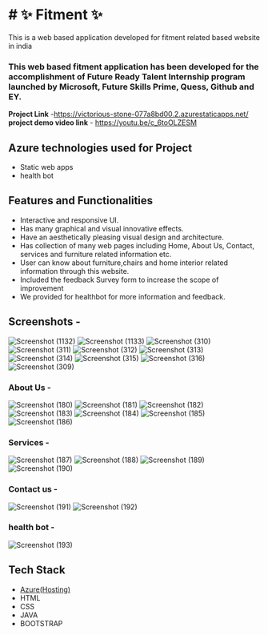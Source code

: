 # # ✨  Fitment  ✨

This is a web based application developed for fitment related based website in india

### This web based fitment application has been developed for the accomplishment of Future Ready Talent Internship program launched by Microsoft, Future Skills Prime, Quess, Github and EY.


**Project Link** -https://victorious-stone-077a8bd00.2.azurestaticapps.net/
**project demo video link** - https://youtu.be/c_6toOLZESM

## Azure technologies used for Project

- Static web apps
- health bot

## Features and Functionalities 

- Interactive and responsive UI.
- Has many graphical and visual innovative effects.
- Have an aesthetically pleasing visual design and architecture.
- Has collection of many web pages including Home, About Us, Contact, services and furniture related information etc.
- User can know about furniture,chairs and home interior related information through this website.
- Included the feedback Survey form to increase the scope of improvement
- We provided for healthbot for more information and feedback.

## Screenshots -

![Screenshot (1132)](https://user-images.githubusercontent.com/117725791/209946305-d41e14d8-c0f3-4219-8c40-43cb7b37d275.png)
![Screenshot (1133)](https://user-images.githubusercontent.com/117725791/209946323-f0c4a68d-5709-47ac-8909-581328930b73.png)
![Screenshot (310)](https://user-images.githubusercontent.com/117725791/205271229-d9263eea-771f-498e-bf58-b2af4e8c3cbb.png)
![Screenshot (311)](https://user-images.githubusercontent.com/117725791/205271246-788d58c7-ae68-48f2-8fdf-7fdbdaadf913.png)
![Screenshot (312)](https://user-images.githubusercontent.com/117725791/205271258-5d5a698f-b8fb-4ae7-b41c-dc4ad8d48b4c.png)
![Screenshot (313)](https://user-images.githubusercontent.com/117725791/205271269-dd43a530-bd66-4fe4-becc-c53f9b17abfe.png)
![Screenshot (314)](https://user-images.githubusercontent.com/117725791/205271275-1d3b3b71-0a17-411d-b32a-4276c405e26e.png)
![Screenshot (315)](https://user-images.githubusercontent.com/117725791/205271281-98cef093-9bf7-4683-ba66-b763f48aae7d.png)
![Screenshot (316)](https://user-images.githubusercontent.com/117725791/205271291-05e01a06-a854-4ec6-aad6-0b362ee41fe3.png)
![Screenshot (309)](https://user-images.githubusercontent.com/117725791/205271297-73484705-5c9b-4d72-a1b9-d8ab3db22737.png)

### About Us -

![Screenshot (180)](https://user-images.githubusercontent.com/117725791/204980388-5f9bd804-c656-447b-aa2f-9022191fe77a.png)
![Screenshot (181)](https://user-images.githubusercontent.com/117725791/204980410-454d1b13-71fd-4d04-90de-3815fa8049fd.png)
![Screenshot (182)](https://user-images.githubusercontent.com/117725791/204980429-854aaa81-6c1d-42eb-afcd-e1055af89f18.png)
![Screenshot (183)](https://user-images.githubusercontent.com/117725791/204980449-d4db1367-67de-478e-b7f1-76570ff453a0.png)
![Screenshot (184)](https://user-images.githubusercontent.com/117725791/204980478-0eb89c99-90ca-4c81-a60f-3230a7ffc6da.png)
![Screenshot (185)](https://user-images.githubusercontent.com/117725791/204980514-8a2bae76-aeb4-4826-9208-3f3298ca2787.png)
![Screenshot (186)](https://user-images.githubusercontent.com/117725791/204980548-a0756801-defa-4b40-9697-2ea9d4d85417.png)


### Services -

![Screenshot (187)](https://user-images.githubusercontent.com/117725791/204980603-153da8f4-63f0-4f81-8bc6-1746911c0a08.png)
![Screenshot (188)](https://user-images.githubusercontent.com/117725791/204980647-32661ca2-41af-4003-8285-ec97bad1db51.png)
![Screenshot (189)](https://user-images.githubusercontent.com/117725791/204980679-626c6c4b-403e-4aa5-abcd-7d03a3b62eac.png)
![Screenshot (190)](https://user-images.githubusercontent.com/117725791/204980756-3a6b8b0b-f754-48c8-8f07-3082e0fd7cac.png)


### Contact us -
![Screenshot (191)](https://user-images.githubusercontent.com/117725791/204980808-9267a5da-7a4e-4d8e-99ad-72f333cce755.png)
![Screenshot (192)](https://user-images.githubusercontent.com/117725791/204980828-9fd08a39-7bae-43a2-89c8-6c3525e3e849.png)


### health bot -

![Screenshot (193)](https://user-images.githubusercontent.com/117725791/204980859-eed561ea-e9fb-4579-a64e-eb3d6d54d9b3.png)


## Tech Stack

- [Azure(Hosting)](https://azure.microsoft.com/en-in/features/azure-portal/)
- HTML
- CSS
- JAVA
- BOOTSTRAP
